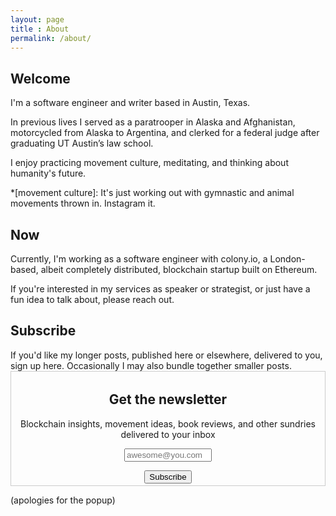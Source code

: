 ```yaml
---
layout: page
title : About
permalink: /about/
---
```


<h2>Welcome</h2>

I'm a software engineer and writer based in Austin, Texas.

In previous lives I served as a paratrooper in Alaska and Afghanistan, motorcycled from Alaska to Argentina, and clerked for a federal judge after graduating UT Austin’s law school. 	 

I enjoy practicing movement culture, meditating, and thinking about humanity's future.

*[movement culture]: It's just working out with gymnastic and animal movements thrown in. Instagram it.

<h2>Now</h2>
Currently, I'm working as a software engineer with colony.io, a London-based, albeit completely distributed, blockchain startup built on Ethereum.

If you're interested in my services as speaker or strategist, or just have a fun idea to talk about, please reach out.

<h2>Subscribe</h2>
If you'd like my longer posts, published here or elsewhere, delivered to you, sign up here. Occasionally I may also bundle together smaller posts.


<form style="border:1px solid #ccc;padding:3px;text-align:center;" class="post-content" action="https://tinyletter.com/coyotespike" method="post" target="popupwindow" onsubmit="window.open('https://tinyletter.com/coyotespike', 'popupwindow', 'scrollbars=yes,width=800,height=600');return true"><div><label for="tlemail"><h2>Get the newsletter</h2><p>Blockchain insights, movement ideas, book reviews, and other sundries delivered to your inbox</p></label></div><p><input type="text" style="width:140px" placeholder="awesome@you.com" name="email" id="tlemail" /></p><input type="hidden" value="1" name="embed"/><input type="submit" value="Subscribe" /></form>


(apologies for the popup)
